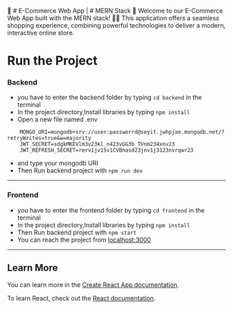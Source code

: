 🌟 # E-Commerce Web App | # MERN Stack 🌟
Welcome to our E-Commerce Web App built with the MERN stack! 🛒🚀 This application offers a seamless shopping experience, combining powerful technologies to deliver a modern, interactive online store.
# Run the Project

### Backend

- you have to enter the backend folder by typing `cd backend` in the terminal
- In the project directory,Install libraries by typing `npm install`
- Open a new file named .env

```environment
    MONGO_URI=mongodb+srv://user:passworrd@seyit.jwhpjae.mongodb.net/?retryWrites=true&w=majority
    JWT_SECRET=sdgkMKEVlm3v23kl_n423vGG3b_TVnm234xnv23
    JWT_REFRESH_SECRET=rerv1jv15v1CVBnasd23jnv1j3123nvrqwr23
```

- and type your mongodb URI
- Then Run backend project with `npm run dev`

---

### Frontend

- you have to enter the frontend folder by typing `cd frontend` in the terminal
- In the project directory,Install libraries by typing `npm install`
- Then Run backend project with `npm start`
- You can reach the project from [localhost:3000](http://localhost:3000/)

---

## Learn More

You can learn more in the [Create React App documentation](https://facebook.github.io/create-react-app/docs/getting-started).

To learn React, check out the [React documentation](https://reactjs.org/).
